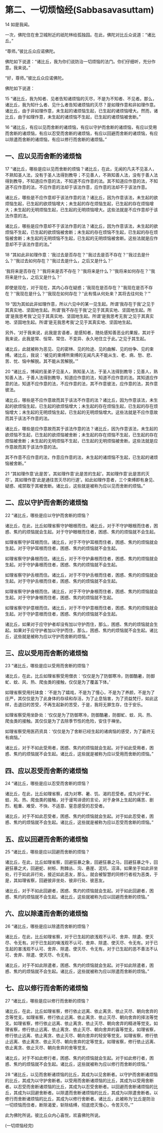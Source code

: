 # 第二、一切烦恼经(Sabbasavasuttam)

14 如是我闻。

一次，佛陀住在舍卫城附近的祇陀林给孤独园。在此，佛陀对比丘众说道：“诸比丘。”

“尊师。”彼比丘众应诺佛陀。

佛陀如下说道：“诸比丘，我为你们说防治一切烦恼的法门。你们仔细听，充分作意。我来说。”

“好，尊师。”彼比丘众应诺佛陀。

佛陀如下说道：

15 “诸比丘，我为知者、见者告知诸烦恼的灭尽，不是为不知者、不见者。那么，诸比丘，我为知什么者、见什么者告知诸烦恼的灭尽？是如理作意和非如理作意。诸比丘，由于非如理作意，未生起的诸烦恼生起，已生起的诸烦恼增大。然而，诸比丘，由于如理作意，未生起的诸烦恼不生起，已生起的诸烦恼被舍断。”

16 “诸比丘，有应以见而舍断的诸烦恼，有应以守护而舍断的诸烦恼，有应以受用而舍断的诸烦恼，有应以忍受而舍断的诸烦恼，有应以回避而舍断的诸烦恼，有应以除遣而舍断的诸烦恼，有应以修行而舍断的诸烦恼。”



## 一、应以见而舍断的诸烦恼

17 “诸比丘，哪些是应以见而舍断的烦恼？诸比丘，在此，无闻的凡夫不见圣人，不熟知圣人法，没有于圣人法得到教导；不见善人，不熟知善人法，没有于善人法得到教导，不知道应作意的法，不知道不应作意的法。其不知道应作意的法，不知道不应作意的法，不应作意的法却于该法作意，应作意的法却不于该法作意。

诸比丘，哪些是不应作意却于该法作意的法？诸比丘，因为作意该法，未生起的欲烦恼生起，已生起的欲烦恼增大；未生起的存在烦恼生起，已生起的存在烦恼增大；未生起的无明烦恼生起，已生起的无明烦恼增大。这些法就是不应作意却于该法作意的法。

诸比丘，哪些是应作意却不于该法作意的法？诸比丘，因为作意该法，未生起的欲烦恼不生起，已生起的欲烦恼被舍断；未生起的存在烦恼不生起，已生起的存在烦恼被舍断；未生起的无明烦恼不生起，已生起的无明烦恼被舍断。这些法就是应作意却不于该法作意的法。”

18 “其如此非如理作意：‘我过去是否存在？’‘我过去是否不存在？’‘我过去是什么？’‘我过去如何存在？’‘我过去是什么，之后又是什么？’

‘我将来是否存在？’‘我将来是否不存在？’‘我将来是什么？’‘我将来如何存在？’‘我将来是什么，之后又是什么？’

即使是现在，对于现在，其内心存在疑惑；‘我现在是否存在？’‘我现在是否不存在？’‘我现在是什么？’‘我现在如何存在？’‘此有情从何处来？其将去往何处？’”

19 “因为其如此非如理作意，所以六见中的某一见生起。所谓‘我存在于我’之见于其真实地、坚固地生起。所谓‘我不存在于我’之见于其真实地、坚固地生起。所谓‘是我思考我’之见于其真实地、坚固地生起。所谓‘是我思考无我’之见于其真实地、坚固地生起。所谓‘是无我思考我’之见于其真实地、坚固地生起。

另外，‘对于我来说，此我是言语者，是感知者，随处感知善恶业的果报，其对于我来说，此我是常、恒常、常住、不变异、永久地住立于此。’之见于其生起。

诸比丘，此就被称为恶见、见的密林、见的险途、见的曲解、见的纷争、见的束缚。诸比丘，我说：‘被见的束缚所束缚的无闻凡夫不能从生、老、病、愁、悲、苦、忧、恼中解脱。其不能从苦解脱。’”

20 “诸比丘，博闻的圣弟子见圣人，熟知圣人法，于圣人法得到教导；见善人，熟知善人法，于善人法得到教导，知道应作意的法，知道不应作意的法。其知道应作意的法，知道不应作意的法，不应作意的法，其不作意彼法，应作意的法，其作意彼法。

诸比丘，哪些是不应作意故而其于该法不作意的法？诸比丘，因为作意该法，未生起的欲烦恼生起，已生起的欲烦恼增大；未生起的存在烦恼生起，已生起的存在烦恼增大；未生起的无明烦恼生起，已生起的无明烦恼增大。这些法就是不应作意故而其于该法不作意的法。

诸比丘，哪些是应作意故而其于该法作意的法？诸比丘，因为作意该法，未生起的欲烦恼不生起，已生起的欲烦恼被舍断；未生起的存在烦恼不生起，已生起的存在烦恼被舍断；未生起的无明烦恼不生起，已生起的无明烦恼被舍断。这些法就是应作意故而其于该法作意的法。

其不作意不应作意的法，作意应作意的法，未生起的诸烦恼不生起，已生起的诸烦恼被舍断。”

21 “其如理作意‘此是苦’。其如理作意‘此是苦的生起’。其如理作意‘此是苦的灭尽’。其如理作意‘此是通往苦灭尽的行道’。如此如理作意者，三个束缚即有身见、疑惑、戒禁取于其被舍断。诸比丘，这些就是被称为应以见而舍断的烦恼。”



## 二、应以守护而舍断的诸烦恼

22 “诸比丘，哪些是应以守护而舍断的烦恼？

诸比丘，在此，比丘如理省察守护眼根而住。诸比丘，对于不守护眼根而住者，困惑、焦灼的烦恼就会生起。对于守护眼根而住者，困惑、焦灼的烦恼就不会生起。

如理省察守护耳根而住。诸比丘，对于不守护耳根而住者，困惑、焦灼的烦恼就会生起。对于守护耳根而住者，困惑、焦灼的烦恼就不会生起。

如理省察守护鼻根而住。诸比丘，对于不守护鼻根而住者，困惑、焦灼的烦恼就会生起。对于守护鼻根而住者，困惑、焦灼的烦恼就不会生起。

如理省察守护舌根而住。诸比丘，对于不守护舌根而住者，困惑、焦灼的烦恼就会生起。对于守护舌根而住者，困惑、焦灼的烦恼就不会生起。

如理省察守护身根而住。诸比丘，对于不守护身根而住者，困惑、焦灼的烦恼就会生起。对于守护身根而住者，困惑、焦灼的烦恼就不生起。

如理省察守护意根而住。诸比丘，对于不守护意根而住者，困惑、焦灼的烦恼就会生起。对于守护意根而住者，困惑、焦灼的烦恼就不会生起。

诸比丘，如果对于应守护者却没有加以守护而住，那么，困惑、焦灼的烦恼就会生起。如果对于应守护者加以守护而住，那么，困惑、焦灼的烦恼就不会生起。诸比丘，这些就是被称为应以守护而舍断的烦恼。”



## 三、应以受用而舍断的诸烦恼

23 “诸比丘，哪些是应以受用而舍断的烦恼？

诸比丘，在此，比丘如理省察受用僧衣：‘仅仅是为了防御寒冷，防御酷暑，防御虻、蚊、风、热、爬虫类的接触，仅仅是为了覆盖下体。’

如理省察受用托钵食：‘不是为了嬉戏，不是为了慢心，不是为了养颜，不是为了庄严，其仅仅是为了此身体的存续和存活，为了止息恼害，为了资益梵行，如此这样，击退旧的苦受，不再生起新的苦受，于是，我将无罪生存，住于安乐。

如理省察受用坐卧处：‘仅仅是为了防御寒冷，防御酷暑，防御虻、蚊、风、热、爬虫类的接触。其仅仅是为了去除季节性的危险，安住于禅坐。

如理省察受用医药资具：‘仅仅是为了舍断已经生起的诸病恼的感受，为了最终无有病恼。’

诸比丘，对于不如此受用者，困惑、焦灼的烦恼就会生起。对于如此受用者，困惑、焦灼的烦恼就不会生起。诸比丘，这些就是被称为应以受用而舍断的烦恼。”



## 四、应以忍受而舍断的诸烦恼

24 “诸比丘，哪些是应以忍受而舍断的烦恼？

诸比丘，在此，比丘如理省察，成为对寒、暑、饥、渴的忍受者。成为对于虻、蚊、风、热、爬虫类的接触，对于谩骂诽谤的言论，对于身体上生起的痛苦、剧烈、粗重、难受、不快、不适意、窒息感受的忍受者。

诸比丘，对于不如此忍受者，困惑、焦灼的烦恼就会生起。对于如此忍受者，困惑、焦灼的烦恼就不会生起。诸比丘，这些就是被称为应以忍受而舍断的烦恼。”



## 五、应以回避而舍断的诸烦恼

25 “诸比丘，哪些是应以回避而舍断的烦恼？

诸比丘，在此，比丘如理省察，回避狂暴之象，回避狂暴之马，回避狂暴之牛，回避狂暴之犬，回避蛇、树桩、荆棘丛、沟、悬崖、泥坑、沼泽。如果坐于如此非坐处，行于如此非行处，接近如此恶友，那么，就会被智慧的同修行者视为恶类，于是，其如理省察，回避彼非坐处、彼非行处、彼恶友。

诸比丘，对于不如此回避者，困惑、焦灼的烦恼就会生起。对于如此回避者，困惑、焦灼的烦恼就不会生起。诸比丘，这些就被称为应以回避而舍断的烦恼。”



## 六、应以除遣而舍断的诸烦恼

26 “诸比丘，哪些是应以除遣而舍断的烦恼？

诸比丘，在此，比丘如理省察，对于已生起的欲浅观不认可、舍弃、除遺、使灭尽、令无有。对于已生起的嗔浅观不认可、舍弃、除遣、使灭尽、令无有。对于已生起的害浅观不认可、舍弃、除遣、使灭尽、令无有。对于已生起的恶不善法不认可、舍弃、除遣、使灭尽、令无有。

诸比丘，对于不如此除遣者，困惑、焦灼的烦恼就会生起。对于如此除遣者，困惑、焦灼的烦恼就不会生起。诸比丘，这些就被称为应以除遣而舍断的烦恼。”



## 七、应以修行而舍断的诸烦恼

27 “诸比丘，哪些是应以修行而舍断的烦恼？

诸比丘，在此，比丘如理省察，修行依止远离、依止离贪、依止灭尽、朝向舍弃的念等觉支。如理省察，修行依止远离、依止离贪、依止灭尽、朝向舍弃的择法等觉支。如理省察，修行依止远离、依止离贪、依止灭尽、朝向舍弃的精进等觉支。如理省察，修行依止远离、依止离贪、依止灭尽、朝向舍弃的喜等觉支。如理省察，修行依止远离、依止离贪、依止灭尽、朝向舍弃的轻安等觉支。如理省察，修行依止远离、依止离贪、依止灭尽、朝向舍弃的定等觉支。如理省察，修行依止远离、依止离贪、依止灭尽、朝向舍弃的舍等觉支。

诸比丘，对于不如此修行者，困惑、焦灼的烦恼就会生起。对于如此修行者，困惑、焦灼的烦恼就不会生起。诸比丘，这些就被称为应以修行而舍断的烦恼。”



28 “诸比丘，以见而舍断诸烦恼的比丘，其成为以见舍断者。以守护而舍断诸烦恼的比丘，其成为以守护舍断者。以受用而舍断诸烦恼的比丘，其成为以受用舍断者。以忍受而舍断诸烦恼的比丘，其成为以忍受舍断者。以回避而舍断诸烦恼的比丘，其成为以回避舍断者。以除遣而舍断诸烦恼的比丘，其成为以除遣舍断者。以修行而舍断诸烦恼的比丘，其成为以修行舍断者。诸比丘，此被称为‘比丘是防治一切烦恼而住者，断除渴爱，斩除结缚，彻底熄灭慢心，令苦灭尽。’”

此为佛陀所说。彼比丘众内心喜悦，欢喜佛陀所说。

(一切烦恼经完)
